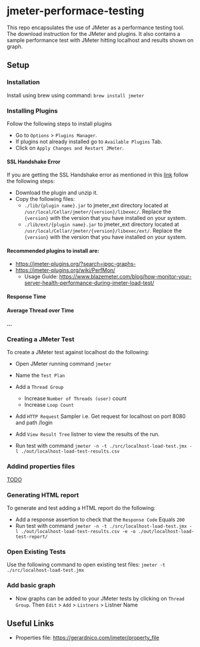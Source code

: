# jmeter-performace-testing

This repo encapsulates the use of JMeter as a performance testing tool. The download instruction for the JMeter and plugins. It also contains a sample performance test with JMeter hitting localhost and results shown on graph.

## Setup

### Installation

Install using brew using command: `brew install jmeter`

### Installing Plugins


Follow the following steps to install plugins

- Go to `Options` > `Plugins Manager`.
- If plugins not already installed go to `Available Plugins` Tab.
- Click on `Apply Changes and Restart JMeter`.

#### SSL Handshake Error

If you are getting the SSL Handshake error as mentioned in this [link](https://jmeter-plugins.org/wiki/PluginsManagerNetworkConfiguration/) follow the following steps:

- Download the plugin and unzip it.
- Copy the following files:
  - `./lib/{plugin name}.jar` to jmeter_ext directory located at `/usr/local/Cellar/jmeter/{version}/libexec/`. Replace the `{version}` with the version that you have installed on your system.
  - `./lib/ext/{plugin name}.jar` to jmeter_ext directory located at `/usr/local/Cellar/jmeter/{version}/libexec/ext/`. Replace the `{version}` with the version that you have installed on your system.
  
#### Recommended plugins to install are:

- https://jmeter-plugins.org/?search=jpgc-graphs-
- https://jmeter-plugins.org/wiki/PerfMon/ 
  - Usage Guide: https://www.blazemeter.com/blog/how-monitor-your-server-health-performance-during-jmeter-load-test/

  
#### Response Time
#### Average Thread over Time
#### ...


### Creating a JMeter Test

To create a JMeter test against localhost do the following:

- Open JMeter running command `jmeter`
- Name the `Test Plan`
- Add a `Thread Group`
  - Increase `Number of Threads (user)` count
  - Increase `Loop Count`
- Add `HTTP Request` Sampler i.e. Get request for localhost on port 8080 and path /login
- Add `View Result Tree` listner to view the results of the run.

- Run test with command `jmeter -n -t ./src/localhost-load-test.jmx -l ./out/localhost-load-test-results.csv`

### Addind properties files

[TODO](https://gerardnico.com/jmeter/property_file)

### Generating HTML report

To generate and test adding a HTML report do the following:

- Add a response assertion to check that the `Response Code` Equals `200`
- Run test with command `jmeter -n -t ./src/localhost-load-test.jmx -l ./out/localhost-load-test-results.csv -e -o ./out/localhost-load-test-report/`

### Open Existing Tests

Use the following command to open existing test files: `jmeter -t ./src/localhost-load-test.jmx`

### Add basic graph

- Now graphs can be added to your JMeter tests by clicking on `Thread Group`. Then `Edit` > `Add` > `Listners` > Listner Name


## Useful Links

- Properties file: https://gerardnico.com/jmeter/property_file
